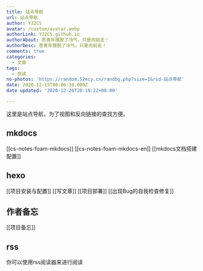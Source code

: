 ```yaml
---
title: 站点导航
url: 站点导航
author: YJ2CS
avatar: /custom/avatar.webp
authorLink: YJ2CS.github.io
authorAbout: 愿青年摆脱了冷气，只是向前走！
authorDesc: 愿青年摆脱了冷气，只是向前走！
comments: true
categories:
  - 文章
tags:
  - 悦读
no-photos: 'https://random.52ecy.cn/randbg.php?size=1&rid-站点导航'
date: 2020-12-15T00:06:38.000Z
date updated: '2020-12-26T20:19:22+08:00'

---
```


这里是站点导航，为了视图和反向链接的查找方便。
## mkdocs
[[cs-notes-foam-mkdocs]]
[[cs-notes-foam-mkdocs-en]]
[[mkdocs文档搭建配置]]
## hexo
[[项目安装与配置]]
[[写文章]]
[[项目部署]]
[[出现Bug的自我检查修复]]
## 作者备忘
[[项目备忘]]

## rss
你可以使用rss阅读器来进行阅读